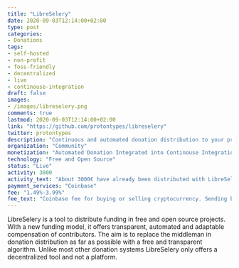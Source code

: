 ```yaml
---
title: "LibreSelery"
date: 2020-09-03T12:14:00+02:00
type: post
categories:
- Donations
tags:
- self-hosted
- non-profit
- foss-friendly
- decentralized
- live
- continouse-integration
draft: false
images:
- /images/libreselery.png
comments: true
lastmod: 2020-09-03T12:14:00+02:00
link: "https://github.com/protontypes/libreselery"
twitter: protontypes
description: "Continuous and automated donation distribution to your project contributors and dependencies. Integrated into Github Actions"
organization: "Community"
monetization: "Automated Donation Integrated into Continouse Integration"
technology: "Free and Open Source"
status: "Live"
activity: 3000
activity_text: "About 3000€ have already been distributed with LibreSelery"
payment_services: "Coinbase"
fee: "1.49%-3.99%"
fee_text: "Coinbase fee for buying or selling cryptocurrency. Sending between coinbase wallets is for free."
---
```


LibreSelery is a tool to distribute funding in free and open source projects. With a new funding model, it offers transparent, automated and adaptable compensation of contributors. The aim is to replace the middleman in donation distribution as far as possible with a free and transparent algorithm. Unlike most other donation systems LibreSelery only offers a decentralized tool and not a platform.

